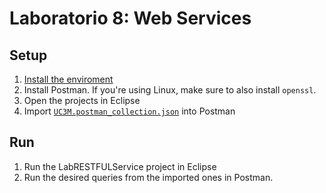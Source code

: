 # Laboratorio 8: Web Services




## Setup
1. [Install the enviroment](../README.md#instalación-del-entorno)
2. Install Postman. If you're using Linux, make sure to also install `openssl`.
3. Open the projects in Eclipse
4. Import [`UC3M.postman_collection.json`](UC3M.postman_collection.json) into Postman

## Run
1. Run the LabRESTFULService project in Eclipse
2. Run the desired queries from the imported ones in Postman.
